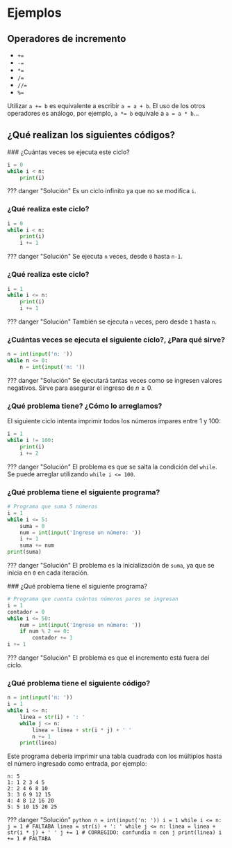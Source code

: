 # Ejemplos

## Operadores de incremento

* `+=`
* `-=`
* `*=`
* `/=`
* `//=`
* `%=`

Utilizar `a += b` es equivalente a escribir `a = a + b`. El uso de los otros operadores es análogo, por ejemplo, `a *= b`       equivale a `a = a * b`... 

## ¿Qué realizan los siguientes códigos?

### ¿Cuántas veces se ejecuta este ciclo?

```python
i = 0
while i < n:
    print(i)
```

??? danger "Solución"
    Es un ciclo infinito ya que no se modifica `i`.

### ¿Qué realiza este ciclo?

```python
i = 0
while i < n:
    print(i)
    i += 1
```

??? danger "Solución"
    Se ejecuta `n` veces, desde `0` hasta `n-1`.

### ¿Qué realiza este ciclo?

```python
i = 1
while i <= n:
    print(i)
    i += 1
```

??? danger "Solución"
    También se ejecuta `n` veces, pero desde `1` hasta `n`.

### ¿Cuántas veces se ejecuta el siguiente ciclo?, ¿Para qué sirve?

```python
n = int(input('n: '))
while n <= 0:
    n = int(input('n: '))
```

??? danger "Solución"
    Se ejecutará tantas veces como se ingresen valores negativos. Sirve para asegurar el ingreso de $n \geq 0$. 

### ¿Qué problema tiene? ¿Cómo lo arreglamos?
El siguiente ciclo intenta imprimir todos los números impares entre $1$ y $100$:

```python
i = 1
while i != 100:
    print(i)
    i += 2
```

??? danger "Solución"
    El problema es que se salta la condición del `while`. Se puede arreglar utilizando `while i <= 100`.

### ¿Qué problema tiene el siguiente programa?

```python
# Programa que suma 5 números
i = 1
while i <= 5:
    suma = 0
    num = int(input('Ingrese un número: '))
    i += 1
    suma += num
print(suma)
```
??? danger "Solución"
    El problema es la inicialización de `suma`, ya que se inicia en `0` en cada iteración.

### ¿Qué problema tiene el siguiente programa?

```python
# Programa que cuenta cuántos números pares se ingresan
i = 1
contador = 0
while i <= 50:
    num = int(input('Ingrese un número: '))
    if num % 2 == 0:
        contador += 1
i += 1
```

??? danger "Solución"
    El problema es que el incremento está fuera del ciclo.

### ¿Qué problema tiene el siguiente código?

```python
n = int(input('n: '))
i = 1
while i <= n:
    linea = str(i) + ': '
    while j <= n:
        linea = linea + str(i * j) + ' '
        n += 1
    print(linea)
```

Este programa debería imprimir una tabla cuadrada con los múltiplos hasta el
número ingresado como entrada, por ejemplo:

```
n: 5
1: 1 2 3 4 5
2: 2 4 6 8 10
3: 3 6 9 12 15
4: 4 8 12 16 20
5: 5 10 15 20 25
```

??? danger "Solución"
    ```python
    n = int(input('n: '))
    i = 1
    while i <= n:
        j = 1 # FALTABA
        linea = str(i) + ': '
        while j <= n:
            linea = linea + str(i * j) + ' '
            j += 1 # CORREGIDO: confundía n con j
        print(linea)
        i += 1 # FALTABA
    ```